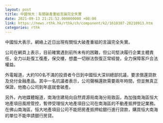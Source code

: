 ```yaml
---
layout: post
title: 中國恒大：有關破產重組言論完全失實
date: 2021-09-13 21:21:52.000000000 +08:00
link: https://news.rthk.hk/rthk/ch/component/k2/1610387-20210913.htm
categories: rthk
---
```


中國恒大表示，網絡上近日出現有關恒大破產重組的言論完全失實。

公司在網頁上表示，目前確實遇到前所未有的困難，但公司堅決履行企業主體責任，全力以赴復工復產，保交樓，想盡一切辦法恢復正常經營，全力保障客戶合法權益。

外電報道，大約100名不滿的投資者今日到中國恒大深圳總部抗議，要求償還貸款及兌付金融產品。其中一名抗議者表示，公司聲稱還款需要兩年時間，但並無真正保證，他擔心公司到年底就會破產。

另外，內地媒體報道，南海住建局向自然資源局南海分局致函，為加強南海區恒大地產項目風險管控，暫停受理恒大地產項目公司在南海區的不動產抵押登記業務。在佛山南海區，恒大地產項目公司不能把房產抵押給銀行進行貸款，購買恒大南海的單位不能申請銀行房貸。
